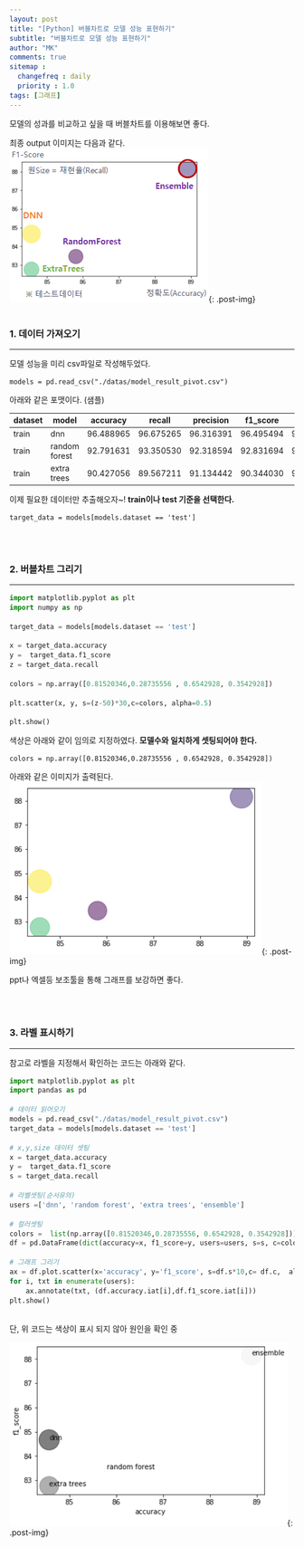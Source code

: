 ```yaml
---
layout: post
title: "[Python] 버블차트로 모델 성능 표현하기"
subtitle: "버블차트로 모델 성능 표현하기"
author: "MK"
comments: true
sitemap :
  changefreq : daily
  priority : 1.0
tags: [그래프]
---
```


모델의 성과를 비교하고 싶을 때 버블차트를 이용해보면 좋다.

최종 output 이미지는 다음과 같다.
<br>
![img_area](/img/posting/2019-01-01-001-output.PNG){: .post-img}
<br>
<br>
### 1. 데이터 가져오기
---
모델 성능을 미리 csv파일로 작성해두었다.

```phthon
models = pd.read_csv("./datas/model_result_pivot.csv")
```

아래와 같은 포맷이다. (샘플)
<br>

|dataset	| model		| accuracy		| recall	| 	precision|	f1_score		| auc
|----------|----------|----------|----------|----------| ----------|----------
|train	| 	dnn	| 	96.488965	| 	96.675265	| 	96.316391|	96.495494		| 96.744319
|train	| 	random forest	| 	92.791631	| 	93.350530|	92.318594		| 92.831694	| 	96.744319
|train	| 	extra trees	| 	90.427056	| 	89.567211		| 91.134442		| 90.344030	| 	96.744319


이제 필요한 데이터만 추출해오자~!
**train이나 test 기준을 선택한다.**

```phthon
target_data = models[models.dataset == 'test']
```
<br><br>

### 2. 버블차트 그리기
---
```python
import matplotlib.pyplot as plt
import numpy as np

target_data = models[models.dataset == 'test']

x = target_data.accuracy
y =  target_data.f1_score
z = target_data.recall

colors = np.array([0.81520346,0.28735556 , 0.6542928, 0.3542928])

plt.scatter(x, y, s=(z-50)*30,c=colors, alpha=0.5)

plt.show()
```


색상은 아래와 같이 임의로 지정하였다.
**모델수와 일치하게 셋팅되어야 한다.**

```
colors = np.array([0.81520346,0.28735556 , 0.6542928, 0.3542928])
```

아래와 같은 이미지가 출력된다.
![img_area](/img/posting/2019-01-01-001-output2.PNG){: .post-img}

ppt나 엑셀등 보조툴을 통해 그래프를 보강하면 좋다.

<br><br>
### 3. 라벨 표시하기
---
참고로 라벨을 지정해서 확인하는 코드는 아래와 같다.

```Python
import matplotlib.pyplot as plt
import pandas as pd

# 데이터 읽어오기
models = pd.read_csv("./datas/model_result_pivot.csv")
target_data = models[models.dataset == 'test']

# x,y,size 데이터 셋팅
x = target_data.accuracy
y =  target_data.f1_score
s = target_data.recall

# 라벨셋팅(순서유의)
users =['dnn', 'random forest', 'extra trees', 'ensemble']

# 컬러셋팅
colors =  list(np.array([0.81520346,0.28735556, 0.6542928, 0.3542928]))
df = pd.DataFrame(dict(accuracy=x, f1_score=y, users=users, s=s, c=colors ))

# 그래프 그리기
ax = df.plot.scatter(x='accuracy', y='f1_score', s=df.s*10,c= df.c,  alpha=0.5)
for i, txt in enumerate(users):
    ax.annotate(txt, (df.accuracy.iat[i],df.f1_score.iat[i]))
plt.show()
```
<br>
단, 위 코드는 색상이 표시 되지 않아 원인을 확인 중
<br>

![img_area](/img/posting/2019-01-01-001-output3.PNG){: .post-img}

<br>
